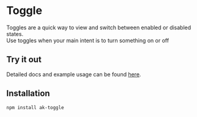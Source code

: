 # Toggle

Toggles are a quick way to view and switch between enabled or disabled states.  
Use toggles when your main intent is to turn something on or off

## Try it out

Detailed docs and example usage can be found [here](http://aui-cdn.atlassian.com/atlaskit/registry/ak-toggle/latest/index.html).

## Installation

```sh
npm install ak-toggle
```
